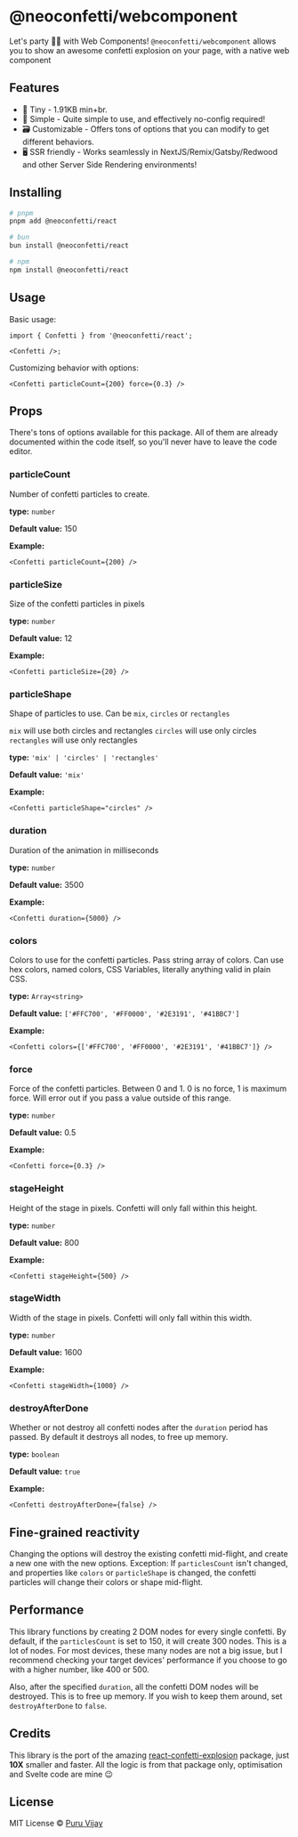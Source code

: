 # @neoconfetti/webcomponent

Let's party 🎊🎊 with Web Components! `@neoconfetti/webcomponent` allows you to show an awesome confetti explosion on your page, with a native web component

## Features

- 🤏 Tiny - 1.91KB min+br.
- 🐇 Simple - Quite simple to use, and effectively no-config required!
- 🗃️ Customizable - Offers tons of options that you can modify to get different behaviors.
- 🖥️ SSR friendly - Works seamlessly in NextJS/Remix/Gatsby/Redwood and other Server Side Rendering environments!

<!-- TODO: Examples -->
<!-- [Try it in Svelte REPL](https://svelte.dev/repl/4e41a080739a4427a1f2c98b7f5d4b24) -->

## Installing

```bash
# pnpm
pnpm add @neoconfetti/react

# bun
bun install @neoconfetti/react

# npm
npm install @neoconfetti/react
```

## Usage

Basic usage:

```tsx
import { Confetti } from '@neoconfetti/react';

<Confetti />;
```

Customizing behavior with options:

```tsx
<Confetti particleCount={200} force={0.3} />
```

## Props

There's tons of options available for this package. All of them are already documented within the code itself, so you'll never have to leave the code editor.

### particleCount

Number of confetti particles to create.

**type:** `number`

**Default value:** 150

**Example:**

```tsx
<Confetti particleCount={200} />
```

### particleSize

Size of the confetti particles in pixels

**type:** `number`

**Default value:** 12

**Example:**

```tsx
<Confetti particleSize={20} />
```

### particleShape

Shape of particles to use. Can be `mix`, `circles` or `rectangles`

`mix` will use both circles and rectangles
`circles` will use only circles
`rectangles` will use only rectangles

**type:** `'mix' | 'circles' | 'rectangles'`

**Default value:** `'mix'`

**Example:**

```tsx
<Confetti particleShape="circles" />
```

### duration

Duration of the animation in milliseconds

**type:** `number`

**Default value:** 3500

**Example:**

```tsx
<Confetti duration={5000} />
```

### colors

Colors to use for the confetti particles. Pass string array of colors. Can use hex colors, named colors, CSS Variables, literally anything valid in plain CSS.

**type:** `Array<string>`

**Default value:** `['#FFC700', '#FF0000', '#2E3191', '#41BBC7']`

**Example:**

```tsx
<Confetti colors={['#FFC700', '#FF0000', '#2E3191', '#41BBC7']} />
```

### force

Force of the confetti particles. Between 0 and 1. 0 is no force, 1 is maximum force. Will error out if you pass a value outside of this range.

**type:** `number`

**Default value:** 0.5

**Example:**

```tsx
<Confetti force={0.3} />
```

### stageHeight

Height of the stage in pixels. Confetti will only fall within this height.

**type:** `number`

**Default value:** 800

**Example:**

```tsx
<Confetti stageHeight={500} />
```

### stageWidth

Width of the stage in pixels. Confetti will only fall within this width.

**type:** `number`

**Default value:** 1600

**Example:**

```tsx
<Confetti stageWidth={1000} />
```

### destroyAfterDone

Whether or not destroy all confetti nodes after the `duration` period has passed. By default it destroys all nodes, to free up memory.

**type:** `boolean`

**Default value:** `true`

**Example:**

```tsx
<Confetti destroyAfterDone={false} />
```

<!-- TODO -->
<!-- ## Examples -->

<!-- [Basic Example](https://svelte.dev/repl/4e41a080739a4427a1f2c98b7f5d4b24?version=3.50.1)

[Confetti where mouse click](https://svelte.dev/repl/dbe0ab06c34f4f25aa6f948fdd1982c7?version=3.50.1) -->

## Fine-grained reactivity

Changing the options will destroy the existing confetti mid-flight, and create a new one with the new options. Exception: If `particlesCount` isn't changed, and properties like `colors` or `particleShape` is changed, the confetti particles will change their colors or shape mid-flight.

## Performance

This library functions by creating 2 DOM nodes for every single confetti. By default, if the `particlesCount` is set to 150, it will create 300 nodes. This is a lot of nodes. For most devices, these many nodes are not a big issue, but I recommend checking your target devices' performance if you choose to go with a higher number, like 400 or 500.

Also, after the specified `duration`, all the confetti DOM nodes will be destroyed. This is to free up memory. If you wish to keep them around, set `destroyAfterDone` to `false`.

## Credits

This library is the port of the amazing [react-confetti-explosion](https://www.npmjs.com/package//react-confetti-explosion) package, just **10X** smaller and faster. All the logic is from that package only, optimisation and Svelte code are mine 😉

## License

MIT License
© [Puru Vijay](https://twitter.com/puruvjdev)
